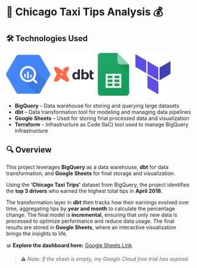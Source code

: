 # 🚖 Chicago Taxi Tips Analysis 💰  

## 🛠️ Technologies Used  
<p align="left">

  <img src="https://github.com/kkonstantin182/dbt-taxi-project/blob/main/images/bigquery_logo.png" alt="BigQuery" height="120">  
  <img src="https://github.com/kkonstantin182/dbt-taxi-project/blob/main/images/dbt_logo.png" alt="dbt" height="120">  
  <img src="https://github.com/kkonstantin182/dbt-taxi-project/blob/main/images/googlesheet_logo.png" alt="Google Sheets" height="120">  
  <img src="https://github.com/kkonstantin182/dbt-taxi-project/blob/main/images/terraform_logo.png" alt="Terraform" height="120">  
</p>  

- **BigQuery** – Data warehouse for storing and querying large datasets  
- **dbt** – Data transformation tool for modeling and managing data pipelines  
- **Google Sheets** – Used for storing final processed data and visualization  
- **Terraform** – Infrastructure as Code (IaC) tool used to manage BigQuery infrastructure

## 🔍 Overview  
This project leverages **BigQuery** as a data warehouse, **dbt** for data transformation, and **Google Sheets** for final storage and visualization.  

Using the **‘Chicago Taxi Trips’** dataset from BigQuery, the project identifies the **top 3 drivers** who earned the highest total tips in **April 2018**.  

The transformation layer in **dbt** then tracks how their earnings evolved over time, aggregating tips by **year and month** to calculate the percentage change. The final model is **incremental**, ensuring that only new data is processed to optimize performance and reduce data usage. The final results are stored in **Google Sheets**, where an interactive visualization brings the insights to life.  

📊 **Explore the dashboard here:** [Google Sheets Link](https://docs.google.com/spreadsheets/d/1SsdCq5w2Ci0W8gOLWCuN43CIYQmUgR7GXdhiioHVGCE/edit?usp=sharing)  

> ⚠️ *Note: If the sheet is empty, my Google Cloud free trial has expired.*
